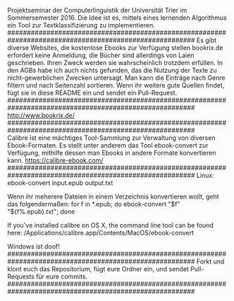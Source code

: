 Projektseminar der Computerlinguistik der Universität Trier im Sommersemester 2016. 
Die Idee ist es, mittels eines lernenden Algorithmus ein Tool zur Textklassifizierung zu implementieren. 
########################################################################################################
Es gibt diverse Websites, die kostenlose Ebooks zur Verfügung stellen
bookrix.de erfordert keine Anmeldung, die Bücher sind allerdings von Laien geschrieben.
Ihren Zweck werden sie wahrscheinlich trotzdem erfüllen.
In den AGBs habe ich auch nichts gefunden, das die Nutzung der Texte zu nicht-gewerblichen Zwecken untersagt.
Man kann die Einträge nach Genre filtern und nach Seitenzahl sortieren.
Wenn ihr weitere gute Quellen findet, fügt sie in diese README ein und sendet ein Pull-Request.
########################################################################################################
http://www.bookrix.de/
########################################################################################################  
Calibre ist eine mächtiges Tool-Sammlung zur Verwaltung von diversen Ebook-Formaten.
Es stellt unter anderem das Tool ebook-convert zur Verfügung, mithilfe dessen man Ebooks in andere Formate
konvertieren kann.
https://calibre-ebook.com/
########################################################################################################
Linux: ebook-convert input.epub output.txt

Wenn ihr meherere Dateien in einem Verzeichnis konvertieren wollt, geht das folgendermaßen:
for f in *.epub; do ebook-convert "$f" "${f%.epub}.txt"; done

If you've installed calibre on OS X, the command line tool can be found here: /Applications/calibre.app/Contents/MacOS/ebook-convert

Windows ist doof!
######################################################################################################## 
Forkt und klont euch das Repositorium, fügt eure Ordner ein, und sendet Pull-Requests für eure commits.
######################################################################################################## 
